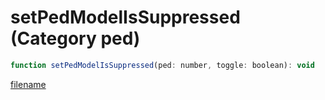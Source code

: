 # setPedModelIsSuppressed (Category ped)

```js
function setPedModelIsSuppressed(ped: number, toggle: boolean): void
```

[filename](setPedModelIsSuppressed_m.md ':include')